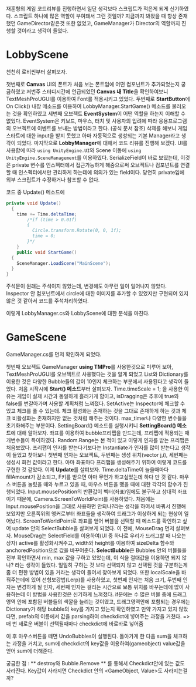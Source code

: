 재훈형의 게임 코드리뷰를 진행하면서 일단 생각보다 스크립트가 적은게 되게 신기하였다. 스크립트 하나에 많은 역할이 부여돼서 그런 것일까? 지금까지 봐왔을 때 항상 존재했던 GameDirector같은것 또한 없었고, GameManager가 Director의 역할까지 진행할 것이라고 생각이 들었다.

# LobbyScene

천천히 로비씬부터 살펴보자.

첫번째로 **Canvas** UI의 폰트가 처음 보는 폰트임에 어떤 컴포넌트가 추가되었는지 궁금하였고 저번주 스터디시간에 언급되었던 **Canvas 내 Title**을 확인하여보니 TextMeshProUGUI를 이용하여 Font를 적용시키고 있었다. 
두번째로 **StartButton**에 On Click() 내장 메소드를 이용하여 LobbyManager.StartGame() 메소드를 불러오는 것을 확인하였고 
세번째 오브젝트 **EventSystem**이 어떤 역할을 하는지 이해할 수 없었다. EventSystem은 키보드, 마우스, 터치 및 사용자의 입려에 따라 응용프로그램의 오브젝트에 이벤트를 보내는 방법이라고 한다. (공식 문서 참조)
삭제를 해보니 게임 스타트에 대한 input을 받지 못했고 아마 자동적으로 생성되는 기본 Manager라고 생각이 되었다. 
마지막으로 **LobbyManager**에 대해서 코드 리뷰를 진행해 보겠다. UI를 사용함에 따라 `using UnityEngine.UI`와 Scene 이동에 `using UnityEngine.SceneManagement`를 이용하였다. SerializeField이 바로 보였는데, 이것은 private 변수를 인스펙터에서 접근가능하게 해줌으로써 오브젝트나 컴포넌트를 연결할 때 인스펙터에서만 관리하게 하는데에 의의가 있는 field이다. 당연히 private임에 외부 스크립트가 수정하거나 참조할 수 없다.

코드 중 Update() 메소드에 
``` CS
private void Update()
  {
    time += Time.deltaTime;
        /*if (time > 0.01f)
        {
          Circle.transform.Rotate(0, 0, 1f);
          time = 0;
        }*/
    }
    public void StartGame()
  {
    SceneManager.LoadScene("MainScene");
  }
}
```
주석문이 원래는 주석이지 않았는데, 변경해도 아무런 일이 일어나지 않았다. Inspector 안 컴포넌트에서 circle에 대한 이미지를 추가할 수 있었지만 구현되어 있지 않은 것 같아서 코드를 주석처리하였다.

이렇게 LobbyManager.cs와 LobbyScene에 대한 분석을 마친다.

# GameScene

GameManager.cs를 먼저 확인하게 되었다.

첫번째 오브젝트 GameManager
**using TMPro**를 사용한것으로 미루어 보아, TextMeshProUGUI를 오브젝트로 사용했다는 것을 알게 되었고 List와 Dictionary를 이용한 것은 다양한 Bubble들의 값이 10인지 체크하는 부분에서 사용된다고 생각이 들었다.
처음 시작시에 **Start() 메소드**부터 살펴보자.
Time.timeScale = 1; 을 사용한 이유는 게임이 실제 시간과 동일하게 흘러가게 함이고, isDragging은 추후에 true와 false를 번갈아가며 사용할 계획처럼 느껴졌다.
SetActive는 Inspector에 체크할 수 있고 체크를 풀 수 있는데. 체크 활성화는 존재하는 것을 그대로 존재하게 하는 것과 체크 비활성화는 존재하지만 없는 것처럼 해주는 것이다.
max_timer나 다양한 변수들을 초기화해주는 부분이다. SettingBoard() 메소드를 실행시키니 **SettingBoard() 메소드**에 대해 알아보자.
좌표를 이용하여 bubble프리팹을 만드는데, 프리팹에 적용되는 매개변수들이 특이하였다. Random.Range는 본 적이 있고 이렇게 인자를 받는 프리팹은 처음보았다. 프리팹이 인자를 받는다기보다는 Instantiate가 인자를 많이 받는다고 생각이 들었고 찾아보니 첫번째 인자는 오브젝트, 두번째는 생성 위치(vector j,i), 세번째는 생성시 회전 값이라고 한다.
아마 좌표마다 프리팹을 생성해주기 위하여 이렇게 코드를 구현한 것 같았다.
이제 **Update**를 살펴보자.
Time.deltaTime이 늘을때마다 fillAmount가 감소되고, F키를 받으면 아마 무언가 하고싶었는데 하다 만 것 같다. 마우스 버튼을 눌렀을 때와 누르고 있을 때, 마우스 버튼을 뗐을 때에 대한 각각의 함수가 진행되었다.
Input.mousePosition의 반환값이 벡터(좌표)임에도 불구하고 상대적 좌표이기 때문에, Camera.ScreenToWorldPoint를 사용하였다. 처음에는 Input.mousePosition을 그대로 사용하면 안되나?라는 생각을 하여서 바꿔서 진행해보았지만 오른쪽위의 앵커로부터 좌표들을 생각하여 드래그가 이상하게 되는 현상이 일어났다. ScreenToWorldPoint로 좌표를 얻어 버블을 선택할 때 메소드를 확인하고 싶어 update 안의 SelectBubble을 살펴보게 되었다.
이 전에, MouseDrag 먼저 살펴보자. MouseDrag는 SelectField를 이용하여(UI 중 하나로 우리가 드래그할 때 나오는 상자) active를 활성화시켜주고, width와 height를 이용하여 sizeDelta 함수와 anchoredPosition으로 값을 바꾸어준다.
**SelectBubble**은 Bubbles 안의 버블들을 전부 확인하면서 min, max 값을 구하고 있었는데, 이 식을 절대값을 이용하면 되지 않나? 라는 생각이 들었다. 일일히 구하는 것 보다 선택되지 않고 선택된 것을 구분하는게 좀 더 편한 방법이 있을 거라는 생각이 들어서 찾아보게 되었다.
또한 localScale을 바꿔주는데에 있어 선형보강법(Lerp)를 사용하였고, 첫번째 인자는 처음 크기, 두번째 인자는 변경하게 될 인자, 세번째 인자는 걸리는 시간으로 보통 위치를 바꾸는데에 많이 사용하는데 이 방법을 사용한것은 신기하게 느껴졌다.
if문에는 수 많은 버블 중에 드래그 영역 안에 포함된 버블들의 색깔을 늘리는 것이였고, 
드래그영역안에 포함되는 경우에는 Dictionary가 해당 bubble의 key를 가지고 있는지 확인하였고 만약 가지고 있지 않았다면, prefab의 이름에서 값을 parsing하여 checkdict에 넣어주는 과정을 거쳤다. => 매 번 새로운 버블이 선택될때마다 checkdict에 바로바로 넣어줌

이 후 마우스버튼을 떼면 UndoBubbles이 실행된다.
돌아가게 한 다음 sum을 체크하는 과정을 거치고, sum에 checkdict의 key값을 이용하여(gameobject) value값을 얻어 sum에 더해준다. 

궁금한 점 : ** destroy와 Bubble.Remove ** 를 통해서 Checkdict안에 있는 값도 사라진다. Key값이 사라지면 Checkdict 안의 <GameObject, Value>도 사라지는걸까?
